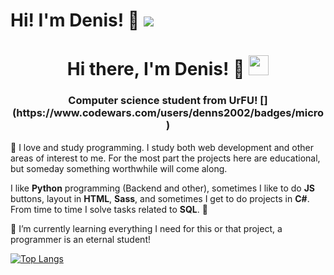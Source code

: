 
# Hi! I'm Denis! 💫 ![](https://www.codewars.com/users/denns2002/badges/micro)

<h1 align="center">Hi there, I'm Denis! 💫
<img src="https://github.com/blackcater/blackcater/raw/main/images/Hi.gif" height="32"/></h1>
<h3 align="center">Computer science student from UrFU! [](https://www.codewars.com/users/denns2002/badges/micro)</h3>

💬 I love and study programming. I study both web development and other areas of interest to me. 
For the most part the projects here are educational, but someday something worthwhile will come along.

I like **Python** programming (Backend and other), sometimes I like to do **JS** buttons, layout in **HTML**, **Sass**, and sometimes I get to do projects in **C#**. From time to time I solve tasks related to **SQL**. 👾
 

🌱 I’m currently learning everything I need for this or that project, a programmer is an eternal student!

[![Top Langs](https://github-readme-stats.vercel.app/api/top-langs/?username=denns2002&layout=compact)](https://github.com/anuraghazra/github-readme-stats)

